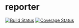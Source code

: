 # reporter

[![Build Status](https://travis-ci.org/joelethan/reporter.svg?branch=develop)](https://travis-ci.org/joelethan/reporter) [![Coverage Status](https://coveralls.io/repos/github/joelethan/reporter/badge.svg)](https://coveralls.io/github/joelethan/reporter)

